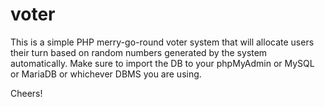 # voter
This is a simple PHP merry-go-round voter system that will allocate users their turn based on random numbers generated by the system automatically.
Make sure to import the DB to your phpMyAdmin or MySQL or MariaDB or whichever DBMS you are using.

Cheers!
